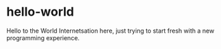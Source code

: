 # hello-world
Hello to the World
Internetsation here, just trying to start fresh with a new programming experience.
